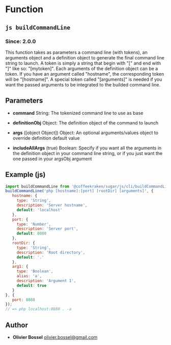 
# Function


## ```js buildCommandLine ```
### Since: 2.0.0

This function takes as parameters a command line (with tokens), an arguments object and a definition object to
generate the final command line string to launch.
A token is simply a string that begin with "[" and end with "]" like so: "[mytoken]".
Each arguments of the definition object can be a token. If you have an argument called "hostname", the corresponding token will be "[hostname]".
A special token called "[arguments]" is needed if you want the passed arguments to be integrated to the builded command line.

## Parameters

- **command**  String: The tokenized command line to use as base

- **definitionObj**  Object: The definition object of the command to launch

- **args** ([object Object]) Object: An optional arguments/values object to override definition default value

- **includeAllArgs** (true) Boolean: Specify if you want all the arguments in the definition object in your command line string, or if you just want the one passed in your argsObj argument



## Example (js)

```js
import buildCommandLine from '@coffeekraken/sugar/js/cli/buildCommandLine';
buildCommandLine('php [hostname]:[port] [rootDir] [arguments]', {
   hostname: {
     type: 'String',
     description: 'Server hostname',
     default: 'localhost'
   },
   port: {
     type: 'Number',
     description: 'Server port',
     default: 8080
   },
   rootDir: {
     type: 'String',
     description: 'Root directory',
     default: '.'
   },
   arg1: {
     type: 'Boolean',
     alias: 'a',
     description: 'Argument 1',
     default: true
   }
}, {
   port: 8888
});
// => php localhost:8888 . -a
```


## Author
- **Olivier Bossel** <a href="mailto:olivier.bossel@gmail.com">olivier.bossel@gmail.com</a> 



